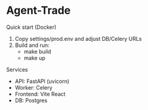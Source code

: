 # Agent-Trade

Quick start (Docker)

1. Copy settings/prod.env and adjust DB/Celery URLs
2. Build and run:
   - make build
   - make up

Services
- API: FastAPI (uvicorn)
- Worker: Celery
- Frontend: Vite React
- DB: Postgres
